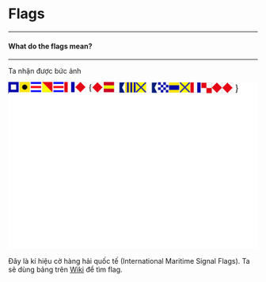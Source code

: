 # Flags

---

#### What do the flags mean?
---
Ta nhận được bức ảnh

![picoCTF/Cryptography/Flags/flag.png](flag.png)

Đây là kí hiệu cờ hàng hải quốc tế (International Maritime Signal Flags). Ta sẽ dùng bảng trên [Wiki](https://en.wikipedia.org/wiki/International_maritime_signal_flags) để tìm flag.
